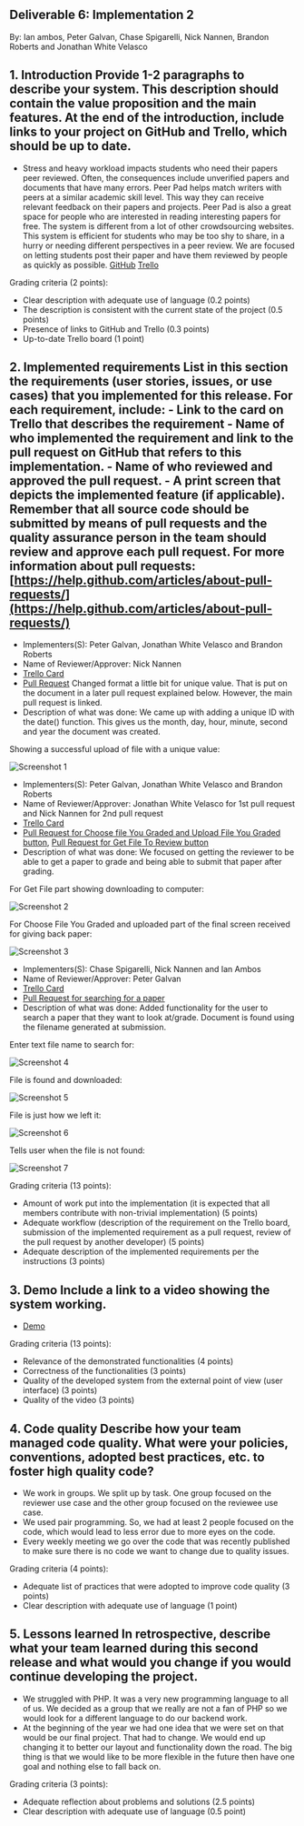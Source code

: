 ## Deliverable 6: Implementation 2
By: Ian ambos, Peter Galvan, Chase Spigarelli, Nick Nannen, Brandon Roberts and Jonathan White Velasco

## 1. Introduction Provide 1-2 paragraphs to describe your system. This description should contain the value proposition and the main features. At the end of the introduction, include links to your project on GitHub and Trello, which should be up to date.

- Stress and heavy workload impacts students who need their papers peer reviewed. Often, the consequences include unverified papers and 
documents that have many errors. Peer Pad helps match writers with peers at a similar academic skill level. This way they can receive 
relevant feedback on their papers and projects. Peer Pad is also a great space for people who are interested in reading interesting 
papers for free. The system is different from a lot of other crowdsourcing websites. This system is efficient for students who may be
too shy to share, in a hurry or needing different perspectives in a peer review. We are focused on letting students post their paper and
have them reviewed by people as quickly as possible.
[GitHub](https://github.com/xlilos/CS386-Group2) 
[Trello](https://trello.com/b/D3BnK0n7/peer-pad)

Grading criteria (2 points):
- Clear description with adequate use of language (0.2 points) 
- The description is consistent with the current state of the project (0.5 points) 
- Presence of links to GitHub and Trello (0.3 points)
- Up-to-date Trello board (1 point) 

## 2. Implemented requirements List in this section the requirements (user stories, issues, or use cases) that you implemented for this release. For each requirement, include: - Link to the card on Trello that describes the requirement - Name of who implemented the requirement and link to the pull request on GitHub that refers to this implementation. - Name of who reviewed and approved the pull request. - A print screen that depicts the implemented feature (if applicable). Remember that all source code should be submitted by means of pull requests and the quality assurance person in the team should review and approve each pull request. For more information about pull requests: [https://help.github.com/articles/about-pull-requests/](https://help.github.com/articles/about-pull-requests/)

- Implementers(S): Peter Galvan, Jonathan White Velasco and Brandon Roberts
- Name of Reviewer/Approver: Nick Nannen
- [Trello Card](https://trello.com/c/pT5GZxpj/51-reviewee-use-case-post-paper)
- [Pull Request](https://github.com/xlilos/CS386-Group2/pull/38) Changed format a little bit for unique value. That is put on the 
document in a later pull request explained below. However, the main pull request is linked.
- Description of what was done: We came up with adding a unique ID with the date() function. This gives us the month, day, hour, 
minute, second and year the document was created.

Showing a successful upload of file with a unique value:

![Screenshot 1](https://github.com/xlilos/CS386-Group2/blob/main/deliverables/Media/D.6_part_2_requirement_1.png)

- Implementers(S): Peter Galvan, Jonathan White Velasco and Brandon Roberts
- Name of Reviewer/Approver: Jonathan White Velasco for 1st pull request and Nick Nannen for 2nd pull request
- [Trello Card](https://trello.com/c/SKwyRnxZ/53-reviewer-use-case-review-paper)
- [Pull Request for Choose file You Graded and Upload File You Graded button](https://github.com/xlilos/CS386-Group2/pull/40), 
[Pull Request for Get File To Review button](https://github.com/xlilos/CS386-Group2/pull/41)
- Description of what was done: We focused on getting the reviewer to be able to get a paper to grade and being able to submit that 
paper after grading.

For Get File part showing downloading to computer:

![Screenshot 2](https://github.com/xlilos/CS386-Group2/blob/main/deliverables/Media/D.6_part_2_requirement_2_picture_1.png)

For Choose File You Graded and uploaded part of the final screen received for giving back paper:

![Screenshot 3](https://github.com/xlilos/CS386-Group2/blob/main/deliverables/Media/D.6_part_2_requirement_2_picture_2.png)

- Implementers(S): Chase Spigarelli, Nick Nannen and Ian Ambos
- Name of Reviewer/Approver: Peter Galvan
- [Trello Card](https://trello.com/c/k7oOhLhX/54-reviewee-use-case-get-paper-back)
- [Pull Request for searching for a paper](https://github.com/xlilos/CS386-Group2/pull/43)
- Description of what was done: Added functionality for the user to search a paper that they want to look at/grade. Document is found using the filename generated at submission.

Enter text file name to search for:

![Screenshot 4](https://github.com/xlilos/CS386-Group2/tree/main/deliverables/Media/Deliv_6_GetPaper.JPG)

File is found and downloaded:

![Screenshot 5](https://github.com/xlilos/CS386-Group2/tree/main/deliverables/Media/Deliv_6_File.JPG)

File is just how we left it:

![Screenshot 6](https://github.com/xlilos/CS386-Group2/tree/main/deliverables/Media/Deliv_6_txt.JPG)

Tells user when the file is not found:

![Screenshot 7](https://github.com/xlilos/CS386-Group2/tree/main/deliverables/Media/Deliv_6_fail.JPG)

Grading criteria (13 points): 
- Amount of work put into the implementation (it is expected that all members contribute with non-trivial implementation) (5 points) 
- Adequate workflow (description of the requirement on the Trello board, submission of the implemented requirement as a pull request, 
review of the pull request by another developer) (5 points) 
- Adequate description of the implemented requirements per the instructions (3 points)

## 3. Demo Include a link to a video showing the system working.

- [Demo](https://www.youtube.com/watch?v=f7oXaZ6qgGQ)

Grading criteria (13 points):
- Relevance of the demonstrated functionalities (4 points) 
- Correctness of the functionalities (3 points)
- Quality of the developed system from the external point of view (user interface) (3 points) 
- Quality of the video (3 points) 

## 4. Code quality Describe how your team managed code quality. What were your policies, conventions, adopted best practices, etc. to foster high quality code?

- We work in groups. We split up by task. One group focused on the reviewer use case and the other group focused on the reviewee use case.
- We used pair programming. So, we had at least 2 people focused on the code, which would lead to less error due to more eyes on the code.
- Every weekly meeting we go over the code that was recently published to make sure there is no code we want to change due to quality issues.

Grading criteria (4 points): 
- Adequate list of practices that were adopted to improve code quality (3 points) 
- Clear description with adequate use of language (1 point)

## 5. Lessons learned In retrospective, describe what your team learned during this second release and what would you change if you would continue developing the project.

- We struggled with PHP. It was a very new programming language to all of us. We decided as a group that we really are not a fan of PHP so we would look for a different language to do our backend work.
- At the beginning of the year we had one idea that we were set on that would be our final project. That had to change. We would end up changing it to better our layout and functionality down the road. The big thing is that we would like to be more flexible in the future then have one goal and nothing else to fall back on.

Grading criteria (3 points): 
- Adequate reflection about problems and solutions (2.5 points) 
- Clear description with adequate use of language (0.5 point)

